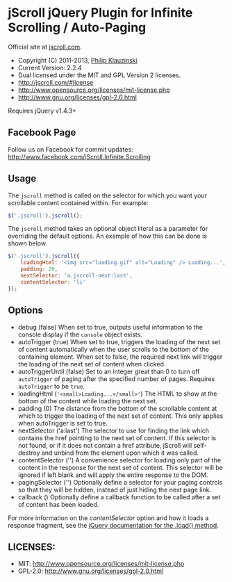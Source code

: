 # jScroll jQuery Plugin for Infinite Scrolling / Auto-Paging

Official site at [jscroll.com](http://jscroll.com/).

* Copyright (C) 2011-2013, [Philip Klauzinski](http://klauzinski.com/)
* Current Version: 2.2.4
* Dual licensed under the MIT and GPL Version 2 licenses.
* http://jscroll.com/#license
* http://www.opensource.org/licenses/mit-license.php
* http://www.gnu.org/licenses/gpl-2.0.html

Requires jQuery v1.4.3+

## Facebook Page

Follow us on Facebook for commit updates: http://www.facebook.com/jScroll.Infinite.Scrolling

## Usage

The `jscroll` method is called on the selector for which you want your scrollable content contained within. For example:

```javascript
$('.jscroll').jscroll();
```

The `jscroll` method takes an optional object literal as a parameter for overriding the default options. An example of how this can be done is shown below.

```javascript
$('.jscroll').jscroll({
    loadingHtml: '<img src="loading.gif" alt="Loading" /> Loading...',
    padding: 20,
    nextSelector: 'a.jscroll-next:last',
    contentSelector: 'li'
});
```

## Options

* debug            (false)  When set to true, outputs useful information to the console display if the `console` object exists.
* autoTrigger      (true)  When set to true, triggers the loading of the next set of content automatically when the user scrolls to the bottom of the containing element. When set to false, the required next link will trigger the loading of the next set of content when clicked.
* autoTriggerUntil (false)  Set to an integer great than 0 to turn off `autoTrigger` of paging after the specified number of pages. Requires `autoTrigger` to be `true`.
* loadingHtml      (`'<small>Loading...</small>'`)  The HTML to show at the bottom of the content while loading the next set.
* padding          (0)  The distance from the bottom of the scrollable content at which to trigger the loading of the next set of content. This only applies when autoTrigger is set to true.
* nextSelector     ('a:last')  The selector to use for finding the link which contains the href pointing to the next set of content. If this selector is not found, or if it does not contain a href attribute, jScroll will self-destroy and unbind from the element upon which it was called.
* contentSelector  ('')  A convenience selector for loading only part of the content in the response for the next set of content. This selector will be ignored if left blank and will apply the entire response to the DOM.
* pagingSelector   ('')  Optionally define a selector for your paging controls so that they will be hidden, instead of just hiding the next page link.
* callback         ()  Optionally define a callback function to be called after a set of content has been loaded.

For more information on the *contentSelector* option and how it loads a response fragment, see the [jQuery documentation for the .load() method](http://api.jquery.com/load/).

## LICENSES:

* MIT: http://www.opensource.org/licenses/mit-license.php
* GPL-2.0: http://www.gnu.org/licenses/gpl-2.0.html